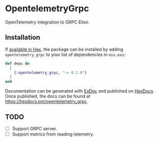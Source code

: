 # OpentelemetryGrpc

OpenTelemetry integration to GRPC Elixir.

## Installation

If [available in Hex](https://hex.pm/docs/publish), the package can be installed
by adding `opentelemetry_grpc` to your list of dependencies in `mix.exs`:

```elixir
def deps do
  [
    {:opentelemetry_grpc, "~> 0.1.0"}
  ]
end
```

Documentation can be generated with [ExDoc](https://github.com/elixir-lang/ex_doc)
and published on [HexDocs](https://hexdocs.pm). Once published, the docs can
be found at <https://hexdocs.pm/opentelemetry_grpc>.

## TODO

- [ ] Support GRPC server.
- [ ] Support metrics from reading telemetry.
